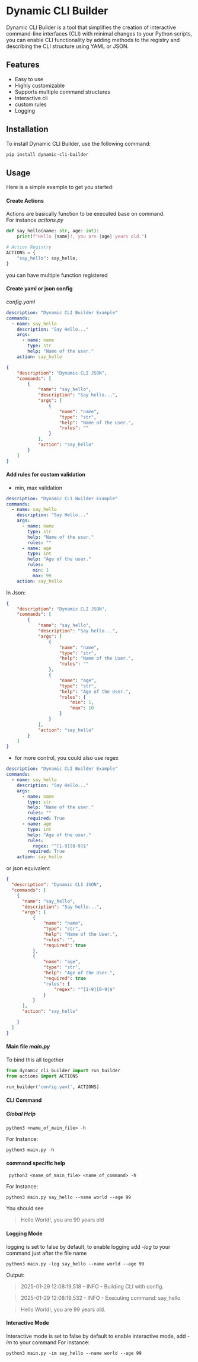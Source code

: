 # Dynamic CLI Builder

Dynamic CLI Builder is a tool that simplifies the creation of interactive command-line interfaces (CLI) with minimal changes to your Python scripts, you can enable CLI functionality by adding methods to the registry and describing the CLI structure using YAML or JSON.

## Features

- Easy to use
- Highly customizable
- Supports multiple command structures
- Interactive cli
- custom rules
- Logging

## Installation

To install Dynamic CLI Builder, use the following command:

```bash
pip install dynamic-cli-builder
```

## Usage

Here is a simple example to get you started:

#### Create Actions

Actions are basically function to be executed base on command. <br> For instance _actions.py_

```python
def say_hello(name: str, age: int):
    print(f"Hello {name}!, you are {age} years old.")

# Action Registry
ACTIONS = {
    "say_hello": say_hello,
}
```

you can have multiple function registered

#### Create yaml or json config

_config.yaml_

```yaml
description: "Dynamic CLI Builder Example"
commands:
  - name: say_hello
    description: "Say Hello..."
    args:
      - name: name
        type: str
        help: "Name of the user."
    action: say_hello
```

```json
{
	"description": "Dynamic CLI JSON",
	"commands": [
		{
			"name": "say_hello",
			"description": "Say hello...",
			"args": [
				{
					"name": "name",
					"type": "str",
					"help": "Name of the User.",
					"rules": ""
				}
			],
			"action": "say_hello"
		}
	]
}
```

#### Add rules for custom validation

- min, max validation

```yaml
description: "Dynamic CLI Builder Example"
commands:
  - name: say_hello
    description: "Say Hello..."
    args:
      - name: name
        type: str
        help: "Name of the user."
        rules: ""
      - name: age
        type: int
        help: "Age of the user."
        rules:
          min: 1
          max: 99
    action: say_hello
```

In Json:

```json
{
	"description": "Dynamic CLI JSON",
	"commands": [
		{
			"name": "say_hello",
			"description": "Say hello...",
			"args": [
				{
					"name": "name",
					"type": "str",
					"help": "Name of the User.",
					"rules": ""
				},
				{
					"name": "age",
					"type": "str",
					"help": "Age of the User.",
					"rules": {
						"min": 1,
						"max": 10
					}
				}
			],
			"action": "say_hello"
		}
	]
}
```

- for more control, you could also use regex

```yaml
description: "Dynamic CLI Builder Example"
commands:
  - name: say_hello
    description: "Say Hello..."
    args:
      - name: name
        type: str
        help: "Name of the user."
        rules: ""
        required: True
      - name: age
        type: int
        help: "Age of the user."
        rules:
          regex: "^[1-9][0-9]$"
        required: True
    action: say_hello
```

or json equivalent

```json
{
  "description": "Dynamic CLI JSON",
  "commands": [
    {
      "name": "say_hello",
      "description": "Say hello...",
      "args": [
          {
              "name": "name",
              "type": "str",
              "help": "Name of the User.",
              "rules": "",
              "required": true
          },
          {
              "name": "age",
              "type": "str",
              "help": "Age of the User.",
              "required": true
              "rules": {
                  "regex": "^[1-9][0-9]$"
              }
          }
      ],
      "action": "say_hello"

    }
  ]
}
```

#### Main file _main.py_

To bind this all together

```python
from dynamic_cli_builder import run_builder
from actions import ACTIONS

run_builder('config.yaml', ACTIONS)
```

#### CLI Command

##### Global Help

```
python3 <name_of_main_file> -h
```

For Instance:

```
python3 main.py -h
```

#### command specific help

```
 python3 <name_of_main_file> <name_of_command> -h
```

For Instance:

```
python3 main.py say_hello --name world --age 99
```

You should see

> Hello World!, you are 99 years old

#### Logging Mode

logging is set to false by default, to enable logging add _-log_ to your command just after the file name

```
python3 main.py -log say_hello --name world --age 99
```

Output:

> 2025-01-29 12:08:19,518 - INFO - Building CLI with config.

> 2025-01-29 12:08:19,532 - INFO - Executing command: say_hello

> Hello World!, you are 99 years old.

#### Interactive Mode

Interactive mode is set to false by default to enable interactive mode, add _-im_ to your command For instance:

```
python3 main.py -im say_hello --name world --age 99
```

